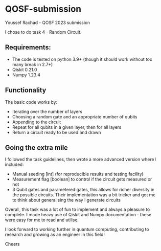 # QOSF-submission
Youssef Rachad - QOSF 2023 submission 

I chose to do task 4 - Random Circuit. 

## Requirements:
- The code is tested on python 3.9+ (though it should work without too many break in 2.7+)
- Qiskit 0.21.0
- Numpy 1.23.4

## Functionality

The basic code works by:
- Iterating over the number of layers
- Choosing a random gate and an appropriate number of qubits
- Appending to the circuit
- Repeat for all qubits in a given layer, then for all layers
- Return a circuit ready to be used and drawn

## Going the extra mile
I followed the task guidelines, then wrote a more advanced version where I included:
- Manual seeding \[int] (for reproducible results and testing facility)
- Measurement flag \[boolean] to control if the circuit gets measured or not
- 3 Qubit gates and parametered gates, this allows for richer diversity in the possible circuits.
  Their implementation was a bit tricker and got me to think about generalising the way I generate circuits
  
Overall, this task was a lot of fun to implement and always a pleasure to complete.
I made heavy use of Qiskit and Numpy documentation - these were easy for me to read and utilise.

I look forward to working further in quantum computing, contributing to research and growing as an engineer in this field!

Cheers
